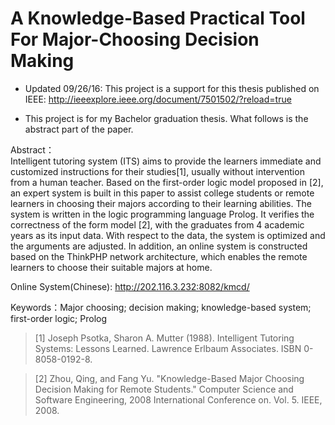 # A Knowledge-Based Practical Tool For Major-Choosing Decision Making
* Updated 09/26/16: This project is a support for this thesis published on IEEE: http://ieeexplore.ieee.org/document/7501502/?reload=true

* This project is for my Bachelor graduation thesis. What follows is the abstract part of the paper.

Abstract：  
Intelligent tutoring system (ITS) aims to provide the learners immediate and customized instructions for their studies[1], usually without intervention from a human teacher. Based on the first-order logic model proposed in [2], an expert system is built in this paper to assist college students or remote learners in choosing their majors according to their learning abilities. The system is written in the logic programming language Prolog. It verifies the correctness of the form model [2], with the graduates from 4 academic years as its input data. With respect to the data, the system is optimized and the arguments are adjusted. In addition, an online system is constructed based on the ThinkPHP network architecture, which enables the remote learners to choose their suitable majors at home.

Online System(Chinese): http://202.116.3.232:8082/kmcd/

Keywords：Major choosing; decision making; knowledge-based system; first-order logic; Prolog

>[1] Joseph Psotka, Sharon A. Mutter (1988). Intelligent Tutoring Systems: Lessons Learned. Lawrence Erlbaum Associates. ISBN 0-8058-0192-8.

>[2] Zhou, Qing, and Fang Yu. "Knowledge-Based Major Choosing Decision Making for Remote Students." Computer Science and Software Engineering, 2008 International Conference on. Vol. 5. IEEE, 2008.
